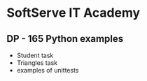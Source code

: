 # SoftServe IT Academy
## DP - 165 Python examples
* Student task
* Triangles task
* examples of unittests

